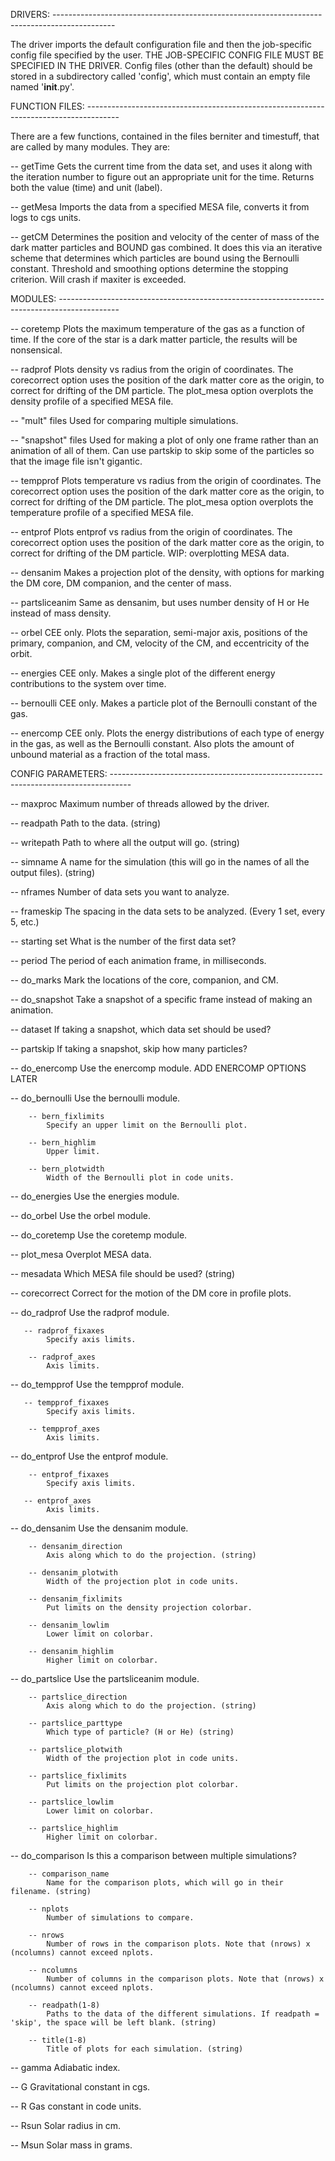 DRIVERS: ---------------------------------------------------------------------------------------------

The driver imports the default configuration file and then the job-specific config file specified by the user. THE JOB-SPECIFIC CONFIG FILE MUST BE SPECIFIED IN THE DRIVER. Config files (other than the default) should be stored in a subdirectory called 'config', which must contain an empty file named '__init__.py'.

FUNCTION FILES: --------------------------------------------------------------------------------------

There are a few functions, contained in the files berniter and timestuff, that are called by many modules. They are:

-- getTime
    Gets the current time from the data set, and uses it along with the iteration number to figure out an appropriate unit for the time. Returns both the value (time) and unit (label).
    
-- getMesa
    Imports the data from a specified MESA file, converts it from logs to cgs units.
    
-- getCM
    Determines the position and velocity of the center of mass of the dark matter particles and BOUND gas combined. It does this via an iterative scheme that determines which particles are bound using the Bernoulli constant. Threshold and smoothing options determine the stopping criterion. Will crash if maxiter is exceeded.
    
MODULES: ---------------------------------------------------------------------------------------------
    
-- coretemp
    Plots the maximum temperature of the gas as a function of time. If the core of the star is a dark matter particle, the results will be nonsensical.
    
-- radprof
    Plots density vs radius from the origin of coordinates. The corecorrect option uses the position of the dark matter core as the origin, to correct for drifting of the DM particle. The plot_mesa option overplots the density profile of a specified MESA file.
    
-- "mult" files
    Used for comparing multiple simulations.
    
-- "snapshot" files
    Used for making a plot of only one frame rather than an animation of all of them. Can use partskip to skip some of the particles so that the image file isn't gigantic.
    
-- tempprof
    Plots temperature vs radius from the origin of coordinates. The corecorrect option uses the position of the dark matter core as the origin, to correct for drifting of the DM particle. The plot_mesa option overplots the temperature profile of a specified MESA file.
    
-- entprof
    Plots entprof vs radius from the origin of coordinates. The corecorrect option uses the position of the dark matter core as the origin, to correct for drifting of the DM particle. WIP: overplotting MESA data.
    
-- densanim
    Makes a projection plot of the density, with options for marking the DM core, DM companion, and the center of mass.
    
-- partsliceanim
    Same as densanim, but uses number density of H or He instead of mass density.
    
-- orbel
    CEE only. Plots the separation, semi-major axis, positions of the primary, companion, and CM, velocity of the CM, and eccentricity of the orbit.
    
-- energies
    CEE only. Makes a single plot of the different energy contributions to the system over time.
    
-- bernoulli
    CEE only. Makes a particle plot of the Bernoulli constant of the gas.
    
-- enercomp
    CEE only. Plots the energy distributions of each type of energy in the gas, as well as the Bernoulli constant. Also plots the amount of unbound material as a fraction of the total mass.
    
CONFIG PARAMETERS: -----------------------------------------------------------------------------------

-- maxproc
    Maximum number of threads allowed by the driver.
    
-- readpath
    Path to the data. (string)
    
-- writepath
    Path to where all the output will go. (string)
    
-- simname
    A name for the simulation (this will go in the names of all the output files). (string)
    
-- nframes
    Number of data sets you want to analyze.
    
-- frameskip
    The spacing in the data sets to be analyzed. (Every 1 set, every 5, etc.)
    
-- starting set
    What is the number of the first data set?
    
-- period
    The period of each animation frame, in milliseconds.
    
-- do_marks
    Mark the locations of the core, companion, and CM.
    
-- do_snapshot
    Take a snapshot of a specific frame instead of making an animation.
    
-- dataset
    If taking a snapshot, which data set should be used?
    
-- partskip
    If taking a snapshot, skip how many particles?
    
-- do_enercomp
    Use the enercomp module.
        ADD ENERCOMP OPTIONS LATER
        
-- do_bernoulli
    Use the bernoulli module.
    
        -- bern_fixlimits
            Specify an upper limit on the Bernoulli plot.
            
        -- bern_highlim
            Upper limit.
            
        -- bern_plotwidth
            Width of the Bernoulli plot in code units.
            
-- do_energies
    Use the energies module.
    
-- do_orbel
    Use the orbel module.
    
-- do_coretemp
    Use the coretemp module.
    
-- plot_mesa
    Overplot MESA data.
    
-- mesadata
    Which MESA file should be used? (string)
    
-- corecorrect
    Correct for the motion of the DM core in profile plots.
    
-- do_radprof
    Use the radprof module.
    
       -- radprof_fixaxes
            Specify axis limits.  
            
        -- radprof_axes
            Axis limits.
            
-- do_tempprof
    Use the tempprof module.
    
       -- tempprof_fixaxes
            Specify axis limits.
            
        -- tempprof_axes
            Axis limits.
            
-- do_entprof
    Use the entprof module.
    
        -- entprof_fixaxes
            Specify axis limits.
            
       -- entprof_axes
            Axis limits.
            
-- do_densanim
    Use the densanim module.
    
        -- densanim_direction
            Axis along which to do the projection. (string)
            
        -- densanim_plotwith
            Width of the projection plot in code units.
            
        -- densanim_fixlimits
            Put limits on the density projection colorbar.
            
        -- densanim_lowlim
            Lower limit on colorbar.
            
        -- densanim_highlim
            Higher limit on colorbar.
            
-- do_partslice
    Use the partsliceanim module.
    
        -- partslice_direction
            Axis along which to do the projection. (string)
            
        -- partslice_parttype
            Which type of particle? (H or He) (string)
            
        -- partslice_plotwith
            Width of the projection plot in code units.
            
        -- partslice_fixlimits
            Put limits on the projection plot colorbar.
            
        -- partslice_lowlim
            Lower limit on colorbar.
            
        -- partslice_highlim
            Higher limit on colorbar.
            
-- do_comparison
    Is this a comparison between multiple simulations?
    
        -- comparison_name
            Name for the comparison plots, which will go in their filename. (string)
            
        -- nplots
            Number of simulations to compare.
            
        -- nrows
            Number of rows in the comparison plots. Note that (nrows) x (ncolumns) cannot exceed nplots.
            
        -- ncolumns
            Number of columns in the comparison plots. Note that (nrows) x (ncolumns) cannot exceed nplots.
            
        -- readpath(1-8)
            Paths to the data of the different simulations. If readpath = 'skip', the space will be left blank. (string)
            
        -- title(1-8)
            Title of plots for each simulation. (string)
            
-- gamma
    Adiabatic index.
    
-- G
    Gravitational constant in cgs.
    
-- R
    Gas constant in code units.
    
-- Rsun
    Solar radius in cm.
    
-- Msun
    Solar mass in grams.
